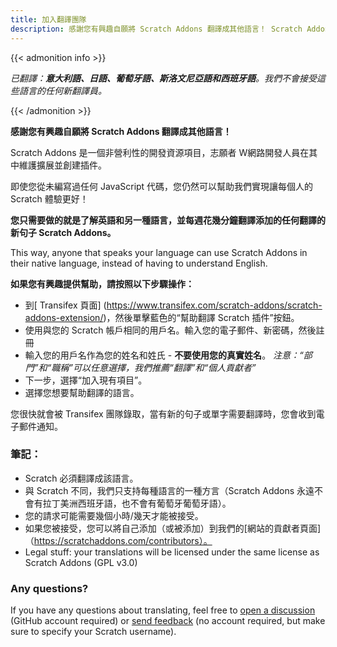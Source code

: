 ```yaml
---
title: 加入翻譯團隊
description: 感謝您有興趣自願將 Scratch Addons 翻譯成其他語言！ Scratch Addons 是一個非營利性的開發資源項目，志願者 網路開發人員在其中維護擴展並創建插件。
---
```


{{< admonition info >}}

_已翻譯：**意大利語、日語、葡萄牙語、斯洛文尼亞語和西班牙語**。我們不會接受這些語言的任何新翻譯員。_

{{< /admonition >}}

**感謝您有興趣自願將 Scratch Addons 翻譯成其他語言！**

Scratch Addons 是一個非營利性的開發資源項目，志願者 W網路開發人員在其中維護擴展並創建插件。

即使您從未編寫過任何 JavaScript 代碼，您仍然可以幫助我們實現讓每個人的 Scratch 體驗更好！

**您只需要做的就是了解英語和另一種語言，並每週花幾分鐘翻譯添加的任何翻譯的新句子 Scratch Addons。**

This way, anyone that speaks your language can use Scratch Addons in their native language, instead of having to understand English.

**如果您有興趣提供幫助，請按照以下步驟操作：**

- 到[ Transifex 頁面]
(https://www.transifex.com/scratch-addons/scratch-addons-extension/)，然後單擊藍色的“幫助翻譯 Scratch 插件”按鈕。
- 使用與您的 Scratch 帳戶相同的用戶名。輸入您的電子郵件、新密碼，然後註冊
- 輸入您的用戶名作為您的姓名和姓氏 - **不要使用您的真實姓名**。
_注意：“部門”和“職稱”可以任意選擇，我們推薦“翻譯”和“個人貢獻者”_
- 下一步，選擇“加入現有項目”。
- 選擇您想要幫助翻譯的語言。

您很快就會被 Transifex 團隊錄取，當有新的句子或單字需要翻譯時，您會收到電子郵件通知。

### 筆記：

- Scratch 必須翻譯成該語言。
- 與 Scratch 不同，我們只支持每種語言的一種方言（Scratch Addons 永遠不會有拉丁美洲西班牙語，也不會有葡萄牙葡萄牙語）。
- 您的請求可能需要幾個小時/幾天才能被接受。
- 如果您被接受，您可以將自己添加（或被添加）到我們的[網站的貢獻者頁面]（https://scratchaddons.com/contributors）。
- Legal stuff: your translations will be licensed under the same license as Scratch Addons (GPL v3.0)

### Any questions?

If you have any questions about translating, feel free to [open a discussion](https://github.com/ScratchAddons/ScratchAddons/discussions) (GitHub account required) or [send feedback](https://scratchaddons.com/feedback) (no account required, but make sure to specify your Scratch username).
